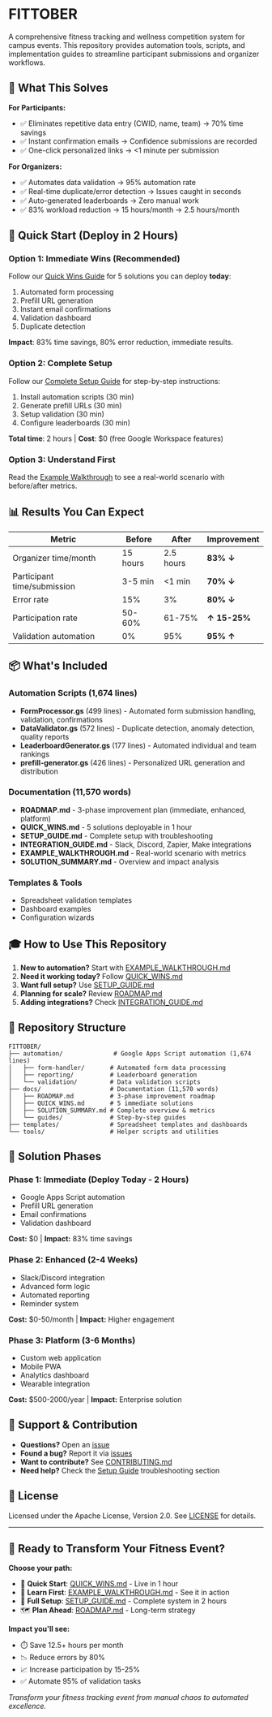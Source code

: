# FITTOBER

A comprehensive fitness tracking and wellness competition system for campus events. This repository provides automation tools, scripts, and implementation guides to streamline participant submissions and organizer workflows.

## 🎯 What This Solves

**For Participants:**
- ✅ Eliminates repetitive data entry (CWID, name, team) → 70% time savings
- ✅ Instant confirmation emails → Confidence submissions are recorded
- ✅ One-click personalized links → <1 minute per submission

**For Organizers:**
- ✅ Automates data validation → 95% automation rate
- ✅ Real-time duplicate/error detection → Issues caught in seconds
- ✅ Auto-generated leaderboards → Zero manual work
- ✅ 83% workload reduction → 15 hours/month → 2.5 hours/month

## 🚀 Quick Start (Deploy in 2 Hours)

### Option 1: Immediate Wins (Recommended)
Follow our [Quick Wins Guide](docs/QUICK_WINS.md) for 5 solutions you can deploy **today**:
1. Automated form processing
2. Prefill URL generation
3. Instant email confirmations
4. Validation dashboard
5. Duplicate detection

**Impact**: 83% time savings, 80% error reduction, immediate results.

### Option 2: Complete Setup
Follow our [Complete Setup Guide](docs/guides/SETUP_GUIDE.md) for step-by-step instructions:
1. Install automation scripts (30 min)
2. Generate prefill URLs (30 min)
3. Setup validation (30 min)
4. Configure leaderboards (30 min)

**Total time**: 2 hours | **Cost**: $0 (free Google Workspace features)

### Option 3: Understand First
Read the [Example Walkthrough](docs/guides/EXAMPLE_WALKTHROUGH.md) to see a real-world scenario with before/after metrics.

## 📊 Results You Can Expect

| Metric | Before | After | Improvement |
|--------|--------|-------|-------------|
| Organizer time/month | 15 hours | 2.5 hours | **83% ↓** |
| Participant time/submission | 3-5 min | <1 min | **70% ↓** |
| Error rate | 15% | 3% | **80% ↓** |
| Participation rate | 50-60% | 61-75% | **↑ 15-25%** |
| Validation automation | 0% | 95% | **95% ↑** |

## 📦 What's Included

### Automation Scripts (1,674 lines)
- **FormProcessor.gs** (499 lines) - Automated form submission handling, validation, confirmations
- **DataValidator.gs** (572 lines) - Duplicate detection, anomaly detection, quality reports
- **LeaderboardGenerator.gs** (177 lines) - Automated individual and team rankings
- **prefill-generator.gs** (426 lines) - Personalized URL generation and distribution

### Documentation (11,570 words)
- **ROADMAP.md** - 3-phase improvement plan (immediate, enhanced, platform)
- **QUICK_WINS.md** - 5 solutions deployable in 1 hour
- **SETUP_GUIDE.md** - Complete setup with troubleshooting
- **INTEGRATION_GUIDE.md** - Slack, Discord, Zapier, Make integrations
- **EXAMPLE_WALKTHROUGH.md** - Real-world scenario with metrics
- **SOLUTION_SUMMARY.md** - Overview and impact analysis

### Templates & Tools
- Spreadsheet validation templates
- Dashboard examples
- Configuration wizards

## 🎓 How to Use This Repository

1. **New to automation?** Start with [EXAMPLE_WALKTHROUGH.md](docs/guides/EXAMPLE_WALKTHROUGH.md)
2. **Need it working today?** Follow [QUICK_WINS.md](docs/QUICK_WINS.md)
3. **Want full setup?** Use [SETUP_GUIDE.md](docs/guides/SETUP_GUIDE.md)
4. **Planning for scale?** Review [ROADMAP.md](docs/ROADMAP.md)
5. **Adding integrations?** Check [INTEGRATION_GUIDE.md](docs/guides/INTEGRATION_GUIDE.md)

## 📁 Repository Structure

```
FITTOBER/
├── automation/              # Google Apps Script automation (1,674 lines)
│   ├── form-handler/       # Automated form data processing
│   ├── reporting/          # Leaderboard generation
│   └── validation/         # Data validation scripts
├── docs/                   # Documentation (11,570 words)
│   ├── ROADMAP.md          # 3-phase improvement roadmap
│   ├── QUICK_WINS.md       # 5 immediate solutions
│   ├── SOLUTION_SUMMARY.md # Complete overview & metrics
│   └── guides/             # Step-by-step guides
├── templates/              # Spreadsheet templates and dashboards
└── tools/                  # Helper scripts and utilities
```

## 🎯 Solution Phases

### Phase 1: Immediate (Deploy Today - 2 Hours)
- Google Apps Script automation
- Prefill URL generation
- Email confirmations
- Validation dashboard

**Cost:** $0 | **Impact:** 83% time savings

### Phase 2: Enhanced (2-4 Weeks)
- Slack/Discord integration
- Advanced form logic
- Automated reporting
- Reminder system

**Cost:** $0-50/month | **Impact:** Higher engagement

### Phase 3: Platform (3-6 Months)
- Custom web application
- Mobile PWA
- Analytics dashboard
- Wearable integration

**Cost:** $500-2000/year | **Impact:** Enterprise solution

## 💬 Support & Contribution

- **Questions?** Open an [issue](https://github.com/pushpullleg/FITTOBER/issues)
- **Found a bug?** Report it via [issues](https://github.com/pushpullleg/FITTOBER/issues)
- **Want to contribute?** See [CONTRIBUTING.md](CONTRIBUTING.md)
- **Need help?** Check the [Setup Guide](docs/guides/SETUP_GUIDE.md) troubleshooting section

## 📄 License

Licensed under the Apache License, Version 2.0. See [LICENSE](LICENSE) for details.

---

## 🎉 Ready to Transform Your Fitness Event?

**Choose your path:**
- 🏃 **Quick Start**: [QUICK_WINS.md](docs/QUICK_WINS.md) - Live in 1 hour
- 📖 **Learn First**: [EXAMPLE_WALKTHROUGH.md](docs/guides/EXAMPLE_WALKTHROUGH.md) - See it in action  
- 🔧 **Full Setup**: [SETUP_GUIDE.md](docs/guides/SETUP_GUIDE.md) - Complete system in 2 hours
- 🗺️ **Plan Ahead**: [ROADMAP.md](docs/ROADMAP.md) - Long-term strategy

**Impact you'll see:**
- ⏱️ Save 12.5+ hours per month
- 📉 Reduce errors by 80%
- 📈 Increase participation by 15-25%
- ✅ Automate 95% of validation tasks

*Transform your fitness tracking event from manual chaos to automated excellence.*
